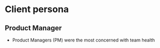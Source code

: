 # Client persona

## Product Manager
- Product Managers (PM) were the most concerned with team health